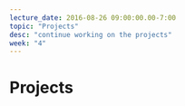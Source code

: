 ```yaml
---
lecture_date: 2016-08-26 09:00:00.00-7:00
topic: "Projects"
desc: "continue working on the projects"
week: "4"
---
```



# Projects


